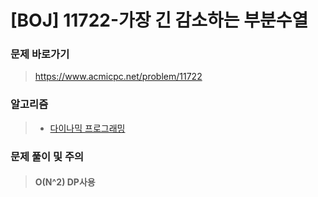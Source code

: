 # [BOJ] 11722-가장 긴 감소하는 부분수열 

### 문제 바로가기

>  https://www.acmicpc.net/problem/11722

### 알고리즘

> - [다이나믹 프로그래밍](https://www.acmicpc.net/problem/tag/25)

### 문제 풀이 및 주의

> #### O(N^2)  DP사용

